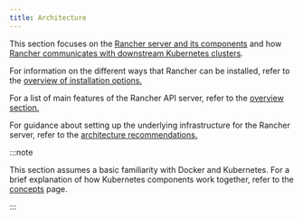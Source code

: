 ```yaml
---
title: Architecture
---
```


<head>
  <link rel="canonical" href="https://ranchermanager.docs.rancher.com/pages-for-subheaders/rancher-manager-architecture"/>
</head>

This section focuses on the [Rancher server and its components](rancher-server-and-components.md) and how [Rancher communicates with downstream Kubernetes clusters](communicating-with-downstream-user-clusters.md).

For information on the different ways that Rancher can be installed, refer to the [overview of installation options.](../../getting-started/installation-and-upgrade/installation-and-upgrade.md#overview-of-installation-options)

For a list of main features of the Rancher API server, refer to the [overview section.](../../getting-started/introduction/overview.md#features-of-the-rancher-api-server)

For guidance about setting up the underlying infrastructure for the Rancher server, refer to the [architecture recommendations.](architecture-recommendations.md)

:::note

This section assumes a basic familiarity with Docker and Kubernetes. For a brief explanation of how Kubernetes components work together, refer to the [concepts](../kubernetes-concepts.md) page.

:::
